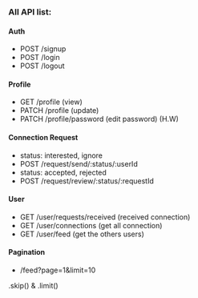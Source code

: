 ### All API list:

#### Auth

- POST /signup
- POST /login
- POST /logout

#### Profile

- GET /profile (view)
- PATCH /profile (update)
- PATCH /profile/password (edit password) (H.W)

#### Connection Request

- status: interested, ignore
- POST /request/send/:status/:userId
- status: accepted, rejected
- POST /request/review/:status/:requestId

#### User

- GET /user/requests/received (received connection)
- GET /user/connections (get all connection)
- GET /user/feed (get the others users)

#### Pagination

- /feed?page=1&limit=10

.skip() & .limit()

